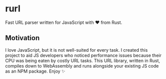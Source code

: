 # rurl
Fast URL parser written for JavaScript with ♥ from Rust.

## Motivation
I love JavaScript, but it is not well-suited for every task. I created this project to aid JS developers who noticed performance issues because their CPU was being eaten by costly URL tasks. This URL library, written in Rust, compiles down to WebAssembly and runs alongside your existing JS code as an NPM package. Enjoy ✨
